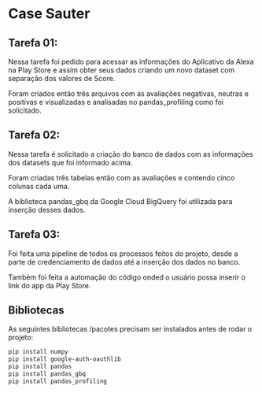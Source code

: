 # Case Sauter

## Tarefa 01:

Nessa tarefa foi pedido para acessar as informações do Aplicativo da Alexa na Play Store e assim obter seus dados criando um novo dataset com separação dos valores de Score.

Foram criados então três arquivos com as avaliações negativas, neutras e positivas e visualizadas e analisadas no pandas_profiling como foi solicitado.

## Tarefa 02:

Nessa tarefa é solicitado a criação do banco de dados com as informações dos datasets que foi informado acima.

Foram criadas três tabelas então com as avaliações e contendo cinco colunas cada uma.

A biblioteca pandas_gbq da Google Cloud BigQuery foi utilizada para inserção desses dados.

## Tarefa 03:

Foi feita uma pipeline de todos os processos feitos do projeto, desde a parte de credenciamento de dados até a inserção dos dados no banco.

Também foi feita a automação do código onded o usuário possa inserir o link do app da Play Store.


## Bibliotecas

As seguintes bibliotecas /pacotes precisam ser instalados antes de rodar o projeto:

```bash
pip install numpy
pip install google-auth-oauthlib
pip install pandas
pip install pandas_gbq
pip install pandas_profiling
```
